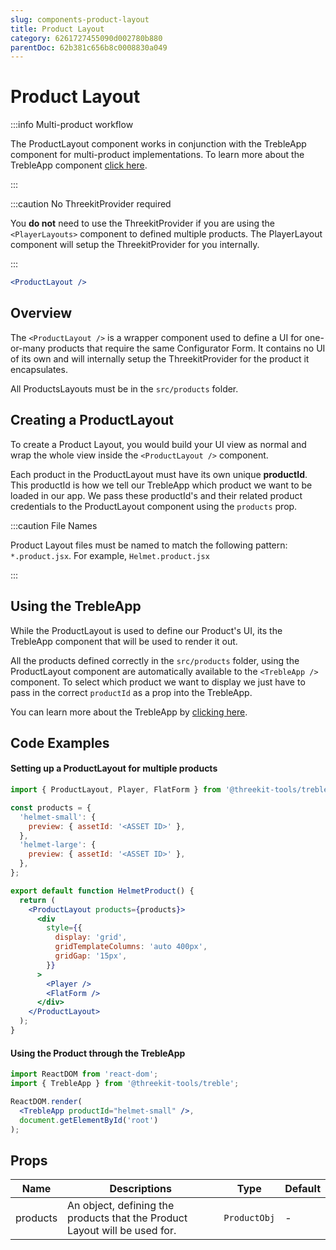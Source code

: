 ```yaml
---
slug: components-product-layout
title: Product Layout
category: 6261727455090d002780b880
parentDoc: 62b381c656b8c0008830a049
---
```


# Product Layout

:::info Multi-product workflow

The ProductLayout component works in conjunction with the TrebleApp component for multi-product implementations. To learn more about the TrebleApp component [click here](components-treble-app).

:::

:::caution No ThreekitProvider required

You **do not** need to use the ThreekitProvider if you are using the `<PlayerLayouts>` component to defined multiple products. The PlayerLayout component will setup the ThreekitProvider for you internally.

:::

```jsx
<ProductLayout />
```

## Overview

The `<ProductLayout />` is a wrapper component used to define a UI for one-or-many products that require the same Configurator Form. It contains no UI of its own and will internally setup the ThreekitProvider for the product it encapsulates.

All ProductsLayouts must be in the `src/products` folder.

## Creating a ProductLayout

To create a Product Layout, you would build your UI view as normal and wrap the whole view inside the `<ProductLayout />` component.

Each product in the ProductLayout must have its own unique **productId**. This productId is how we tell our TrebleApp which product we want to be loaded in our app. We pass these productId's and their related product credentials to the ProductLayout component using the `products` prop.

:::caution File Names

Product Layout files must be named to match the following pattern: `*.product.jsx`. For example, `Helmet.product.jsx`

:::

## Using the TrebleApp

While the ProductLayout is used to define our Product's UI, its the TrebleApp component that will be used to render it out.

All the products defined correctly in the `src/products` folder, using the ProductLayout component are automatically available to the `<TrebleApp />` component. To select which product we want to display we just have to pass in the correct `productId` as a prop into the TrebleApp.

You can learn more about the TrebleApp by [clicking here](components-treble-app).

## Code Examples

#### Setting up a ProductLayout for multiple products

```jsx
import { ProductLayout, Player, FlatForm } from '@threekit-tools/treble';

const products = {
  'helmet-small': {
    preview: { assetId: '<ASSET ID>' },
  },
  'helmet-large': {
    preview: { assetId: '<ASSET ID>' },
  },
};

export default function HelmetProduct() {
  return (
    <ProductLayout products={products}>
      <div
        style={{
          display: 'grid',
          gridTemplateColumns: 'auto 400px',
          gridGap: '15px',
        }}
      >
        <Player />
        <FlatForm />
      </div>
    </ProductLayout>
  );
}
```

#### Using the Product through the TrebleApp

```jsx
import ReactDOM from 'react-dom';
import { TrebleApp } from '@threekit-tools/treble';

ReactDOM.render(
  <TrebleApp productId="helmet-small" />,
  document.getElementById('root')
);
```

## Props

| Name     | Descriptions                                                               | Type         | Default |
| -------- | -------------------------------------------------------------------------- | ------------ | ------- |
| products | An object, defining the products that the Product Layout will be used for. | `ProductObj` | -       |
